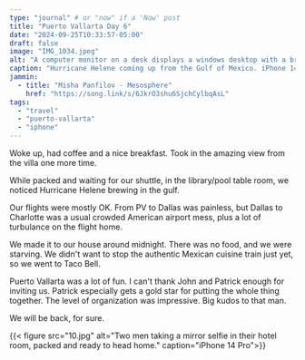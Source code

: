 ```yaml
---
type: "journal" # or "now" if a 'Now' post
title: "Puerto Vallarta Day 6"
date: "2024-09-25T10:33:57-05:00"
draft: false
image: "IMG_1034.jpeg"
alt: "A computer monitor on a desk displays a windows desktop with a browser showing a weather report of two large storms brewing in the south Pacific and Gulf of Mexico."
caption: "Hurricane Helene coming up from the Gulf of Mexico. iPhone 14 Pro"
jammin:
  - title: "Misha Panfilov - Mesosphere"
    href: "https://song.link/s/6JkrO3shu6SjchCylbqAsL"
tags:
  - "travel"
  - "puerto-vallarta"
  - "iphone"
---
```


Woke up, had coffee and a nice breakfast. Took in the amazing view from the villa one more time.

While packed and waiting for our shuttle, in the library/pool table room, we noticed Hurricane Helene brewing in the gulf.

Our flights were mostly OK. From PV to Dallas was painless, but Dallas to Charlotte was a usual crowded American airport mess, plus a lot of turbulance on the flight home.

We made it to our house around midnight. There was no food, and we were starving. We didn't want to stop the authentic Mexican cuisine train just yet, so we went to Taco Bell.

Puerto Vallarta was a lot of fun. I can't thank John and Patrick enough for inviting us. Patrick especially gets a gold star for putting the whole thing together. The level of organization was impressive. Big kudos to that man.

We will be back, for sure.

{{< figure src="10.jpg" alt="Two men taking a mirror selfie in their hotel room, packed and ready to head home." caption="iPhone 14 Pro">}}
